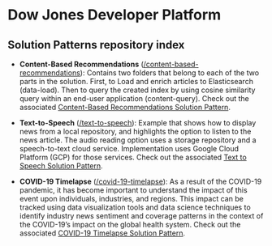 # Dow Jones Developer Platform

## Solution Patterns repository index

* **Content-Based Recommendations** ([/content-based-recommendations](./content-based-recommendations)): Contains two folders that belong to each of the two parts in the solution. First, to Load and enrich articles to Elasticsearch (data-load). Then to query the created index by using cosine similarity query within an end-user application (content-query). Check out the associated [Content-Based Recommendations Solution Pattern](https://developer.dowjones.com/solution-patterns/details/content-based-recommendations).

* **Text-to-Speech** ([/text-to-speech](./text-to-speech)): Example that shows how to display news from a local repository, and highlights the option to listen to the news article. The audio reading option uses a storage repository and a speech-to-text cloud service. Implementation uses Google Cloud Platform (GCP) for those services. Check out the associated [Text to Speech Solution Pattern](https://developer.dowjones.com/solution-patterns/details/text-to-speech).

* **COVID-19 Timelapse** ([/covid-19-timelapse](./covid-19-timelapse)): As a result of the COVID-19 pandemic, it has become important to understand the impact of this event upon individuals, industries, and regions. This impact can be tracked using data visualization tools and data science techniques to identify industry news sentiment and coverage patterns in the context of the COVID-19’s impact on the global health system. Check out the associated [COVID-19 Timelapse Solution Pattern](https://developer.dowjones.com/solution-patterns/details/covid-19-timelapse).
